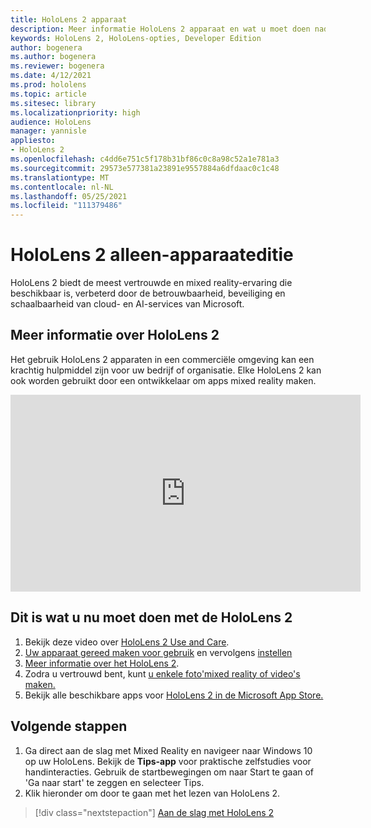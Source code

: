 ```yaml
---
title: HoloLens 2 apparaat
description: Meer informatie HoloLens 2 apparaat en wat u moet doen nadat u een van uw eigen apparaten hebt.
keywords: HoloLens 2, HoloLens-opties, Developer Edition
author: bogenera
ms.author: bogenera
ms.reviewer: bogenera
ms.date: 4/12/2021
ms.prod: hololens
ms.topic: article
ms.sitesec: library
ms.localizationpriority: high
audience: HoloLens
manager: yannisle
appliesto:
- HoloLens 2
ms.openlocfilehash: c4dd6e751c5f178b31bf86c0c8a98c52a1e781a3
ms.sourcegitcommit: 29573e577381a23891e9557884a6dfdaac0c1c48
ms.translationtype: MT
ms.contentlocale: nl-NL
ms.lasthandoff: 05/25/2021
ms.locfileid: "111379486"
---
```

# <a name="hololens-2-device-only-edition"></a>HoloLens 2 alleen-apparaateditie

HoloLens 2 biedt de meest vertrouwde en mixed reality-ervaring die beschikbaar is, verbeterd door de betrouwbaarheid, beveiliging en schaalbaarheid van cloud- en AI-services van Microsoft.

## <a name="learn-about-hololens-2"></a>Meer informatie over HoloLens 2
Het gebruik HoloLens 2 apparaten in een commerciële omgeving kan een krachtig hulpmiddel zijn voor uw bedrijf of organisatie. Elke HoloLens 2 kan ook worden gebruikt door een ontwikkelaar om apps mixed reality maken.

<iframe width="560" height="315" src="https://www.youtube.com/embed/XwOnHqiNAeU" frameborder="0" allow="accelerometer; autoplay; clipboard-write; encrypted-media; gyroscope; picture-in-picture" allowfullscreen></iframe>

## <a name="heres-what-to-do-next-with-the-hololens-2"></a>Dit is wat u nu moet doen met de HoloLens 2

1. Bekijk deze video over [HoloLens 2 Use and Care](https://docs.microsoft.com/hololens/hololens2-maintenance##HoloLens-2-Use-and-Care).
1. [Uw apparaat gereed maken voor gebruik](https://docs.microsoft.com/hololens/hololens2-setup) en vervolgens [instellen](https://docs.microsoft.com/hololens/hololens2-start)
1. [Meer informatie over het HoloLens 2](https://docs.microsoft.com/hololens/holographic-home).
1. Zodra u vertrouwd bent, kunt [u enkele foto'mixed reality of video's maken.](https://docs.microsoft.com/hololens/holographic-photos-and-videos)
1. Bekijk alle beschikbare apps voor [HoloLens 2 in de Microsoft App Store.](https://docs.microsoft.com/hololens/holographic-store-apps)

## <a name="next-steps"></a>Volgende stappen

1. Ga direct aan de slag met Mixed Reality en navigeer naar Windows 10 op uw HoloLens. Bekijk de **Tips-app** voor praktische zelfstudies voor handinteracties. Gebruik de startbewegingen om naar Start te gaan of 'Ga naar start' te zeggen en selecteer Tips.
1. Klik hieronder om door te gaan met het lezen van HoloLens 2.

> [!div class="nextstepaction"]
> [Aan de slag met HoloLens 2](hololens2-basic-usage.md)